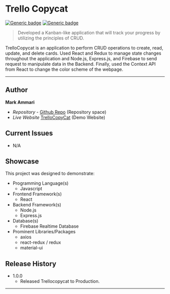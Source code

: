 # Trello Copycat
[![Generic badge](https://img.shields.io/badge/Version-1.0.0-<COLOR>.svg)](https://shields.io/) [![Generic badge](https://img.shields.io/badge/Website-Active-<COLOR>.svg)](https://shields.io/)

> Developed a Kanban-like application that will track your progress by utilizing the principles of CRUD.

TrelloCopycat is an application to perform CRUD operations to create, read, update, and delete cards. Used React and Redux to manage state changes throughout the application and Node.js, Express.js, and Firebase to send request to manipulate data in the Backend. Finally, used the Context API from React to change the color scheme of the webpage.
 
---
## Author

**Mark Ammari** 
* *Repository* - [Github Repo][repository-url] (Repository space)
* *Live Website* [TrelloCopyCat][cloud-provider-url] (Demo Website)

## Current Issues
* N/A

## Showcase

This project was designed to demonstrate:

* Programming Language(s)
  * Javascript
* Frontend Framework(s)
  * React
* Backend Framework(s)
  * Node.js
  * Express.js
* Database(s)
  * Firebase Realtime Database
* Prominent Libraries/Packages
  * axios
  * react-redux / redux
  * material-ui

## Release History

* 1.0.0
    * Released Trellocopycat to Production.
---

[repository-url]: https://github.com/Mark-Ammari/trello-copy
[cloud-provider-url]: https://trellocopycat.herokuapp.com/